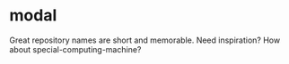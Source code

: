 # modal
Great repository names are short and memorable. Need inspiration? How about special-computing-machine? 
